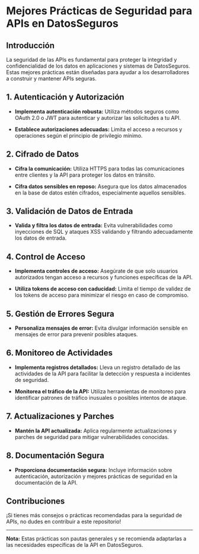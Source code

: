 # Mejores Prácticas de Seguridad para APIs en DatosSeguros

## Introducción

La seguridad de las APIs es fundamental para proteger la integridad y confidencialidad de los datos en aplicaciones y sistemas de DatosSeguros. Estas mejores prácticas están diseñadas para ayudar a los desarrolladores a construir y mantener APIs seguras.

## 1. Autenticación y Autorización

- **Implementa autenticación robusta:** Utiliza métodos seguros como OAuth 2.0 o JWT para autenticar y autorizar las solicitudes a tu API.

- **Establece autorizaciones adecuadas:** Limita el acceso a recursos y operaciones según el principio de privilegio mínimo.

## 2. Cifrado de Datos

- **Cifra la comunicación:** Utiliza HTTPS para todas las comunicaciones entre clientes y la API para proteger los datos en tránsito.

- **Cifra datos sensibles en reposo:** Asegura que los datos almacenados en la base de datos estén cifrados, especialmente aquellos sensibles.

## 3. Validación de Datos de Entrada

- **Valida y filtra los datos de entrada:** Evita vulnerabilidades como inyecciones de SQL y ataques XSS validando y filtrando adecuadamente los datos de entrada.

## 4. Control de Acceso

- **Implementa controles de acceso:** Asegúrate de que solo usuarios autorizados tengan acceso a recursos y funciones específicas de la API.

- **Utiliza tokens de acceso con caducidad:** Limita el tiempo de validez de los tokens de acceso para minimizar el riesgo en caso de compromiso.

## 5. Gestión de Errores Segura

- **Personaliza mensajes de error:** Evita divulgar información sensible en mensajes de error para prevenir posibles ataques.

## 6. Monitoreo de Actividades

- **Implementa registros detallados:** Lleva un registro detallado de las actividades de la API para facilitar la detección y respuesta a incidentes de seguridad.

- **Monitorea el tráfico de la API:** Utiliza herramientas de monitoreo para identificar patrones de tráfico inusuales o posibles intentos de ataque.

## 7. Actualizaciones y Parches

- **Mantén la API actualizada:** Aplica regularmente actualizaciones y parches de seguridad para mitigar vulnerabilidades conocidas.

## 8. Documentación Segura

- **Proporciona documentación segura:** Incluye información sobre autenticación, autorización y mejores prácticas de seguridad en la documentación de la API.

## Contribuciones

¡Si tienes más consejos o prácticas recomendadas para la seguridad de APIs, no dudes en contribuir a este repositorio!

---

**Nota:** Estas prácticas son pautas generales y se recomienda adaptarlas a las necesidades específicas de la API en DatosSeguros.

